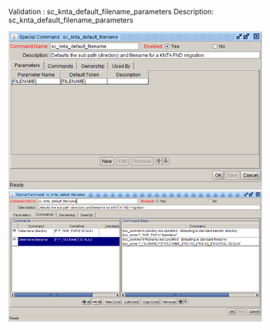 
Validation : sc_knta_default_filename_parameters
Description: sc_knta_default_filename_parameters
  
<img src="./sc_knta_default_filename_parameters.PNG" width=800/>
<img src="./sc_knta_default_filename_commands.PNG" width=800/>
